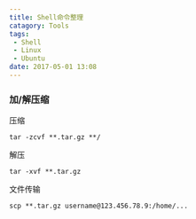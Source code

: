 ```yaml
---
title: Shell命令整理
catagory: Tools
tags: 
 - Shell
 - Linux 
 - Ubuntu
date: 2017-05-01 13:08
---
```


### 加/解压缩

压缩
```
tar -zcvf **.tar.gz **/
```

解压
```
tar -xvf **.tar.gz 
```

文件传输
```
scp **.tar.gz username@123.456.78.9:/home/...